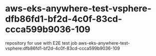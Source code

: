 # aws-eks-anywhere-test-vsphere-dfb86fd1-bf2d-4c0f-83cd-ccca599b9036-109
repository for use with E2E test job aws-eks-anywhere-test-vsphere:dfb86fd1-bf2d-4c0f-83cd-ccca599b9036-109
